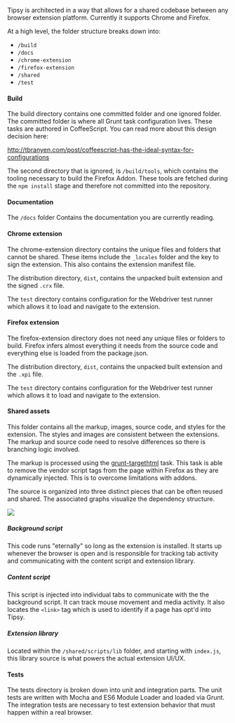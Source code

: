 Tipsy is architected in a way that allows for a shared codebase between any
browser extension platform.  Currently it supports Chrome and Firefox.

At a high level, the folder structure breaks down into:

- `/build`
- `/docs`
- `/chrome-extension`
- `/firefox-extension`
- `/shared`
- `/test`

#### Build

The build directory contains one committed folder and one ignored folder.  The
committed folder is where all Grunt task configuration lives.  These tasks are
authored in CoffeeScript.  You can read more about this design decision here:

http://tbranyen.com/post/coffeescript-has-the-ideal-syntax-for-configurations

The second directory that is ignored, is `/build/tools`, which contains the
tooling necessary to build the Firefox Addon.  These tools are fetched during
the `npm install` stage and therefore not committed into the repository.

#### Documentation

The `/docs` folder Contains the documentation you are currently reading.

#### Chrome extension

The chrome-extension directory contains the unique files and folders that
cannot be shared.  These items include the `_locales` folder and the key to
sign the extension.  This also contains the extension manifest file.

The distribution directory, `dist`, contains the unpacked built extension and
the signed `.crx` file.

The `test` directory contains configuration for the Webdriver test runner which
allows it to load and navigate to the extension.

#### Firefox extension

The firefox-extension directory does not need any unique files or folders to
build.  Firefox infers almost everything it needs from the source code and
everything else is loaded from the package.json.

The distribution directory, `dist`, contains the unpacked built extension and
the `.xpi` file.

The `test` directory contains configuration for the Webdriver test runner which
allows it to load and navigate to the extension.

#### Shared assets

This folder contains all the markup, images, source code, and styles for the
extension.  The styles and images are consistent between the extensions.  The
markup and source code need to resolve differences so there is branching logic
involved.

The markup is processed using the
[grunt-targethtml](https://github.com/changer/grunt-targethtml) task.  This
task is able to remove the vendor script tags from the page within Firefox as
they are dynamically injected. This is to overcome limitations with addons.

The source is organized into three distinct pieces that can be often reused
and shared.  The associated graphs visualize the dependency structure.

![](https://github.com/tbranyen/tipsy/blob/docs/docs/_assets/extension.png)

##### Background script

This code runs "eternally" so long as the extension is installed.  It starts up
whenever the browser is open and is responsible for tracking tab activity and
communicating with the content script and extension library.

##### Content script

This script is injected into individual tabs to communicate with the the
background script.  It can track mouse movement and media activity.  It also
locates the `<link>` tag which is used to identify if a page has opt'd into
Tipsy.

##### Extension library

Located within the `/shared/scripts/lib` folder, and starting with `index.js`,
this library source is what powers the actual extension UI/UX.

#### Tests

The tests directory is broken down into unit and integration parts.  The unit
tests are written with Mocha and ES6 Module Loader and loaded via Grunt.  The
integration tests are necessary to test extension behavior that must happen
within a real browser.
